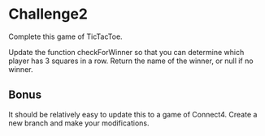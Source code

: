 # Challenge2

Complete this game of TicTacToe.

Update the function checkForWinner so that you can determine which player has 3 squares in a row. Return the name of the winner, or null if no winner.

## Bonus

It should be relatively easy to update this to a game of Connect4. Create a new branch and make your modifications.

